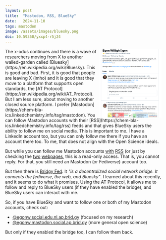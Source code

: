 ```yaml
---
layout: post
title:  "Mastodon, RSS, BlueSky"
date:   2024-11-10
tags: mastodon
image: /assets/images/bluesky.png
doi: 10.59350/yxxp4-r5j24
---
```


<img style="float: right;" src="/assets/images/bluesky.png" width="200" />
The x-odus continues and there is a wave of researchers moving from X to another walled-garden called [Bluesky](https://en.wikipedia.org/wiki/Bluesky).
This is good and bad. First, it is good that people are leaving X (imho) and it is good that they move to a platform that supports
open standards, the [AT Protocol](https://en.wikipedia.org/wiki/AT_Protocol). But I am less sure, about moving to another closed source
platform. I prefer [Mastodon](https://chem-bla-ics.linkedchemistry.info/tag/mastodon). You can follow Mastodon accounts with their
[RSS](https://chem-bla-ics.linkedchemistry.info/tag/rss) feeds and that gives BlueSky users the ability to follow me on social media.
This is important to me. I have a LinkedIn account too, but you can only follow me there if you have an account there too. To me,
that does not align with the Open Science ideals.

But while you can follow me Mastodon accounts [with](https://social.edu.nl/@egonw.rss) [RSS](https://mastodon.social/@egonw.rss)
(or just by checking the [two](https://social.edu.nl/@egonw) [webpages](https://mastodon.social/@egonw), this is a read-only access. That is,
you cannot reply. For that, you still need an Mastodon (or Fediverse) account too.

But then there is [Bridgy Fed](https://fed.brid.gy/docs). It *"is a decentralized social network bridge. It connects the fediverse,
the web, and Bluesky"*. I learned about this recently, and it seems to do what it promises. Using the AT Protocol, it allows me
to follow and reply to BlueSky users (if they have enabled the bridge), and BlueSky users can interact with me.

So, if you have BlueSky and want to follow one or both of my Mastodon accounts, check out:

* [@egonw.social.edu.nl.ap.brid.gy](https://bsky.app/profile/egonw.social.edu.nl.ap.brid.gy) (focused on my research)
* [@egonw.mastodon.social.ap.brid.gy](https://bsky.app/profile/egonw.mastodon.social.ap.brid.gy) (more general open science)

But only if they enabled the bridge too, I can follow them back.
